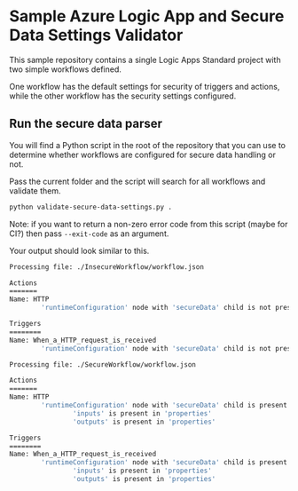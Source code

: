 # Sample Azure Logic App and Secure Data Settings Validator

This sample repository contains a single Logic Apps Standard project with two simple workflows defined.

One workflow has the default settings for security of triggers and actions, while the other workflow has the security settings configured.

## Run the secure data parser

You will find a Python script in the root of the repository that you can use to determine whether workflows are configured for secure data handling or not.

Pass the current folder and the script will search for all workflows and validate them.

```bash
python validate-secure-data-settings.py .
```

Note: if you want to return a non-zero error code from this script (maybe for CI?) then pass `--exit-code` as an argument.

Your output should look similar to this.

```bash
Processing file: ./InsecureWorkflow/workflow.json

Actions
=======
Name: HTTP
        'runtimeConfiguration' node with 'secureData' child is not present

Triggers
========
Name: When_a_HTTP_request_is_received
        'runtimeConfiguration' node with 'secureData' child is not present

Processing file: ./SecureWorkflow/workflow.json

Actions
=======
Name: HTTP
        'runtimeConfiguration' node with 'secureData' child is present
                'inputs' is present in 'properties'
                'outputs' is present in 'properties'

Triggers
========
Name: When_a_HTTP_request_is_received
        'runtimeConfiguration' node with 'secureData' child is present
                'inputs' is present in 'properties'
                'outputs' is present in 'properties'
```
